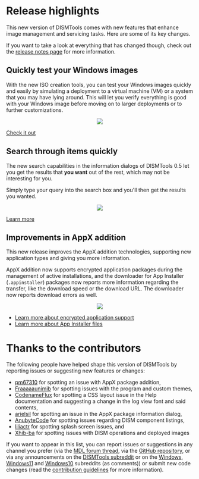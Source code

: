 # Release highlights

This new version of DISMTools comes with new features that enhance image management and servicing tasks. Here are some of its key changes.

If you want to take a look at everything that has changed though, check out the [release notes page](https://github.com/CodingWonders/DISMTools/releases/latest) for more information.

## Quickly test your Windows images

With the new ISO creation tools, you can test your Windows images quickly and easily by simulating a deployment to a virtual machine (VM) or a system that you may have lying around. This will let you verify everything is good with your Windows image before moving on to larger deployments or to further customizations.

<p align="center">
	<img src="../../res/whats_new/WhatsNew_1.png" />
</p>

<!-- This will also turn that system into a guinea pig. -->

[Check it out](../../img_tasks/tools/isocreator)

## Search through items quickly

The new search capabilities in the information dialogs of DISMTools 0.5 let you get the results that **you want** out of the rest, which may not be interesting for you.

Simply type your query into the search box and you'll then get the results you wanted.

<p align="center">
	<img src="../../res/whats_new/WhatsNew_2.png" />
</p>

[Learn more](../../img_tasks/info/infodlgs)

## Improvements in AppX addition

This new release improves the AppX addition technologies, supporting new application types and giving you more information.

AppX addition now supports encrypted application packages during the management of active installations, and the downloader for App Installer (`.appinstaller`) packages now reports more information regarding the transfer, like the download speed or the download URL. The downloader now reports download errors as well.

<p align="center">
	<img src="../../res/whats_new/WhatsNew_3.png" />
</p>

- [Learn more about encrypted application support](../../img_tasks/appx/add_provisionedappxpackage)
- [Learn more about App Installer files](../../img_tasks/appx/appx)

<!-- Room for more features -->

# Thanks to the contributors

The following people have helped shape this version of DISMTools by reporting issues or suggesting new features or changes:

- [pm67310](https://forums.mydigitallife.net/members/pm67310.238741/) for spotting an issue with AppX package addition,
- [Fraaaaaunimib](https://github.com/Fraaaaaunimib) for spotting issues with the program and custom themes,
- [CodenameFlux](https://reddit.com/u/CodenameFlux) for spotting a CSS layout issue in the Help documentation and suggesting a change in the log view font and said contents,
- [arielsil](https://github.com/arielsil) for spotting an issue in the AppX package information dialog,
- [AnubyteCode](https://github.com/AnubyteCode) for spotting issues regarding DISM component listings,
- [liliactr](https://forums.mydigitallife.net/members/liliactr.89713/) for spotting splash screen issues, and
- [Xhib-ba](https://github.com/Xhib-ba) for spotting issues with DISM operations and deployed images

If you want to appear in this list, you can report issues or suggestions in any channel you prefer (via the [MDL forum thread](https://forums.mydigitallife.net/threads/dismtools.87263/), via the [GitHub repository](https://github.com/CodingWonders/DISMTools), or via any announcements on the [DISMTools subreddit](https://reddit.com/r/DISMTools) or on the [Windows](https://reddit.com/r/Windows), [Windows11](https://reddit.com/r/Windows11) and [Windows10](https://reddit.com/r/Windows10) subreddits (as comments)) or submit new code changes (read the [contribution guidelines](https://github.com/CodingWonders/DISMTools/blob/stable/CONTRIBUTING.md) for more information).